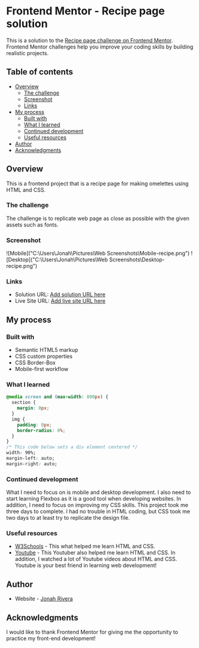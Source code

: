 # Frontend Mentor - Recipe page solution

This is a solution to the [Recipe page challenge on Frontend Mentor](https://www.frontendmentor.io/challenges/recipe-page-KiTsR8QQKm). Frontend Mentor challenges help you improve your coding skills by building realistic projects.

## Table of contents

- [Overview](#overview)
  - [The challenge](#the-challenge)
  - [Screenshot](#screenshot)
  - [Links](#links)
- [My process](#my-process)
  - [Built with](#built-with)
  - [What I learned](#what-i-learned)
  - [Continued development](#continued-development)
  - [Useful resources](#useful-resources)
- [Author](#author)
- [Acknowledgments](#acknowledgments)

## Overview

This is a frontend project that is a recipe page for making omelettes using HTML and CSS.

### The challenge

The challenge is to replicate web page as close as possible with the given assets such as fonts.

### Screenshot

![Mobile]("C:\Users\Jonah\Pictures\Web Screenshots\Mobile-recipe.png")
![Desktop]("C:\Users\Jonah\Pictures\Web Screenshots\Desktop-recipe.png")

### Links

- Solution URL: [Add solution URL here](https://your-solution-url.com)
- Live Site URL: [Add live site URL here](https://your-live-site-url.com)

## My process

### Built with

- Semantic HTML5 markup
- CSS custom properties
- CSS Border-Box
- Mobile-first workflow

### What I learned

```css
@media screen and (max-width: 800px) {
  section {
    margin: 0px;
  }
  img {
    padding: 0px;
    border-radius: 0%;
  }
}
/* This code below sets a div element centered */
width: 90%;
margin-left: auto;
margin-right: auto;
```

### Continued development

What I need to focus on is mobile and desktop development. I also need to
start learning Flexbos as it is a good tool when developing websites.
In addition, I need to focus on improving my CSS skills. This project took me
three days to complete. I had no trouble in HTML coding, but CSS took me two days to at least try to replicate the design file.

### Useful resources

- [W3Schools](https://www.w3schools.com/) - This what helped me learn HTML and CSS.
- [Youtube](https://www.youtube.com/@BroCodez) - This Youtuber also helped me learn HTML and CSS. In addition, I watched a lot of Youtube videos about HTML and CSS. Youtube is your best friend in learning web development!

## Author

- Website - [Jonah Rivera](https://github.com/BobFisherman18)

## Acknowledgments

I would like to thank Frontend Mentor for giving me the opportunity to practice my front-end development!
